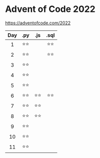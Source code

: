 # Advent of Code 2022
https://adventofcode.com/2022

| Day |  .py  |  .js  | .sql  |
|:---:|:-----:|:-----:|:-----:|
|  1  | ⭐⭐ |       | ⭐⭐ |
|  2  | ⭐⭐ |       | ⭐⭐ |
|  3  | ⭐⭐ |       |       |
|  4  | ⭐⭐ |       |       |
|  5  | ⭐⭐ |       |       |
|  6  | ⭐⭐ | ⭐⭐ | ⭐⭐ |
|  7  | ⭐⭐ | ⭐⭐ |       |
|  8  | ⭐⭐ | ⭐⭐ |       |
|  9  | ⭐⭐ |       |       |
| 10  | ⭐⭐ |       |       |
| 11  | ⭐⭐ |       |       |